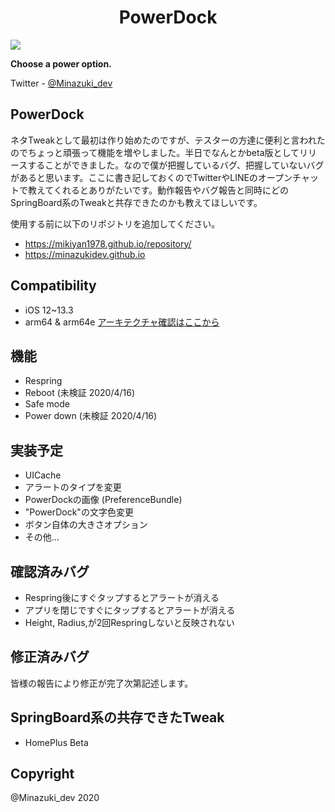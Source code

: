 <h1 align="center">PowerDock</h1>
<img src="image/PowerDock.png">

**Choose a power option.**

Twitter         - [@Minazuki_dev](https://twitter.com/Minazuki_dev)



## PowerDock
ネタTweakとして最初は作り始めたのですが、テスターの方達に便利と言われたのでちょっと頑張って機能を増やしました。半日でなんとかbeta版としてリリースすることができました。なので僕が把握しているバグ、把握していないバグがあると思います。ここに書き記しておくのでTwitterやLINEのオープンチャットで教えてくれるとありがたいです。動作報告やバグ報告と同時にどのSpringBoard系のTweakと共存できたのかも教えてほしいです。

使用する前に以下のリポジトリを追加してください。
- https://mikiyan1978.github.io/repository/
- https://minazukidev.github.io

## Compatibility

- iOS 12~13.3
- arm64 & arm64e
[アーキテクチャ確認はここから](https://qiita.com/takkyun/items/814aa45beee422a5f0c6)

## 機能
- Respring
- Reboot (未検証 2020/4/16)
- Safe mode
- Power down (未検証 2020/4/16)

## 実装予定
- UICache
- アラートのタイプを変更
- PowerDockの画像 (PreferenceBundle)
- "PowerDock"の文字色変更
- ボタン自体の大きさオプション
- その他…

## 確認済みバグ
- Respring後にすぐタップするとアラートが消える
- アプリを閉じですぐにタップするとアラートが消える
- Height, Radius,が2回Respringしないと反映されない

## 修正済みバグ
皆様の報告により修正が完了次第記述します。

## SpringBoard系の共存できたTweak
- HomePlus Beta

## Copyright
@Minazuki_dev 2020






